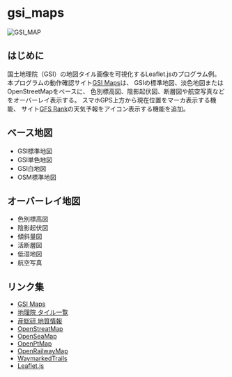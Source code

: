 # gsi_maps

![GSI_MAP](https://user-images.githubusercontent.com/64751855/166336066-154f72d7-0bd3-4a61-ac08-f1bd5944d2f1.png)

## はじめに
国土地理院（GSI）の地図タイル画像を可視化するLeaflet.jsのプログラム例。
本プログラムの動作確認サイト[GSI Maps](https://tenki.cf/map/)は、
GSIの標準地図、淡色地図またはOpenStreetMapをベースに、
色別標高図、陰影起伏図、断層図や航空写真などをオーバーレイ表示する。
スマホGPS上方から現在位置をマーカ表示する機能、
サイト[GFS Rank](https://tenki.cf/gfs/)の天気予報をアイコン表示する機能を追加。


## ベース地図
- GSI標準地図
- GSI単色地図
- GSI白地図
- OSM標準地図

## オーバーレイ地図
- 色別標高図
- 陰影起伏図
- 傾斜量図
- 活断層図
- 低湿地図
- 航空写真

## リンク集
- [GSI Maps](https://tenki.cf/map/)
- [地理院 タイル一覧](https://maps.gsi.go.jp/development/ichiran.html)
- [産総研 地質情報](https://gbank.gsj.jp/owscontents/)
- [OpenStreatMap](https://openstreetmap.jp/)
- [OpenSeaMap](http://map.openseamap.org/)
- [OpenPtMap](http://www.openptmap.org/)
- [OpenRailwayMap](https://www.openrailwaymap.org/)
- [WaymarkedTrails](https://hiking.waymarkedtrails.org/)
- [Leaflet.js](https://leafletjs.com/)
